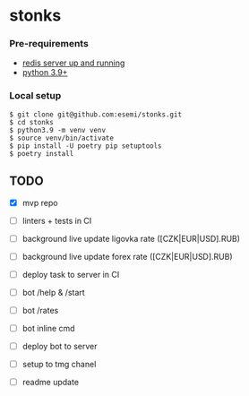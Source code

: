 # stonks


### Pre-requirements
- [redis server up and running](https://redis.io/docs/getting-started/installation/)
- [python 3.9+](https://www.python.org/downloads/)


### Local setup
```shell
$ git clone git@github.com:esemi/stonks.git
$ cd stonks
$ python3.9 -m venv venv
$ source venv/bin/activate
$ pip install -U poetry pip setuptools
$ poetry install
```


TODO
---
- [x] mvp repo
- [ ] linters + tests in CI

- [ ] background live update ligovka rate (\[CZK|EUR|USD\].RUB)
- [ ] background live update forex rate (\[CZK|EUR|USD\].RUB)
- [ ] deploy task to server in CI

- [ ] bot /help & /start
- [ ] bot /rates
- [ ] bot inline cmd
- [ ] deploy bot to server

- [ ] setup to tmg chanel
- [ ] readme update